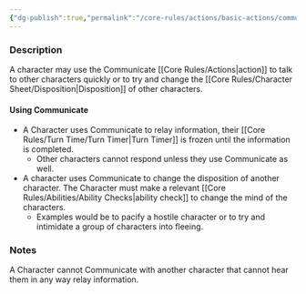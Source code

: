 ```yaml
---
{"dg-publish":true,"permalink":"/core-rules/actions/basic-actions/communicate/"}
---
```


### Description
A character may use the Communicate [[Core Rules/Actions\|action]] to talk to other characters quickly or to try and change the [[Core Rules/Character Sheet/Disposition\|Disposition]] of other characters.

#### Using Communicate
- A Character uses Communicate to relay information, their [[Core Rules/Turn Time/Turn Timer\|Turn Timer]] is frozen until the information is completed. 
	- Other characters cannot respond unless they use Communicate as well.
- A character uses Communicate to change the disposition of another character. The Character must make a relevant [[Core Rules/Abilities/Ability Checks\|ability check]] to change the mind of the characters. 
	- Examples would be to pacify a hostile character or to try and intimidate a group of characters into fleeing.

### Notes
A Character cannot Communicate with another character that cannot hear them in any way relay information. 